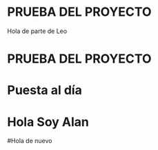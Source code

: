 

# PRUEBA DEL PROYECTO
Hola de parte de Leo

# PRUEBA DEL PROYECTO

# Puesta al día

# Hola Soy Alan
#Hola de nuevo

